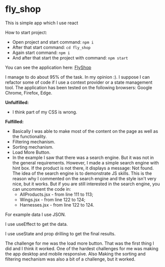 # fly_shop
This is simple app which I use react

How to start project:

- Open project and start command: `npm i`
- After that start command: `cd fly_shop`
- Again start command: `npm i`
- And after that start the project with command: `npm start`

You can see the application here: [FlyShop](https://flyshop.onrender.com/)

I manage to do about 95% of the task. In my opinion :). I suppose I can refactor some of code if I use a context provider or a state management tool.
The application has been tested on the following browsers: Google Chrome, Firefox, Edge.

**Unfulfilled:**

- I think part of my CSS is wrong.

**Fulfilled:**

- Basically I was able to make most of the content on the page as well as the functionality.
- Filtering mechanism.
- Sorting mechanism.
- Load More Button.
- In the example I saw that there was a search engine. But it was not in the general requirements. However, I made a simple search engine with hint box. If the product is not there, it displays a message: Not found. The idea of the search engine is to demonstrate JS skills. This is the reason why I commented on the search engine and the style isn't very nice, but it works. But if you are still interested in the search engine, you can uncomment the code in:
    - AllProducts.jsx - from line 111 to 113;
    - Wings.jsx - from line 122 to 124;
    - Harnesses.jsx - from line 122 to 124.

For example data I use JSON.

I use useEffect to get the data.

I use useState and prop drilling to get the final results.

The challenge for me was the load more button. That was the first thing I did and I think it worked. One of the hardest challenges for me was making the app desktop and mobile responsive. Also Making the sorting and filtering mechanism was also a bit of a challenge, but it worked.